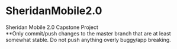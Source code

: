 # SheridanMobile2.0
Sheridan Mobile 2.0 Capstone Project<br>
**Only commit/push changes to the master branch that are at least somewhat stable. Do not push anything overly buggy/app breaking.
